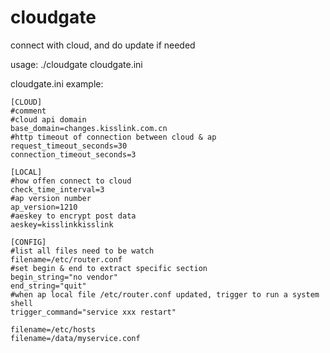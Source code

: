 # cloudgate
connect with cloud, and do update if needed

usage:
    ./cloudgate cloudgate.ini

cloudgate.ini example:

    [CLOUD]
    #comment
    #cloud api domain
    base_domain=changes.kisslink.com.cn
    #http timeout of connection between cloud & ap
    request_timeout_seconds=30
    connection_timeout_seconds=3

    [LOCAL]
    #how offen connect to cloud
    check_time_interval=3
    #ap version number
    ap_version=1210
    #aeskey to encrypt post data
    aeskey=kisslinkkisslink

    [CONFIG]
    #list all files need to be watch
    filename=/etc/router.conf
    #set begin & end to extract specific section
    begin_string="no vendor"
    end_string="quit"
    #when ap local file /etc/router.conf updated, trigger to run a system shell
    trigger_command="service xxx restart"

    filename=/etc/hosts
    filename=/data/myservice.conf
